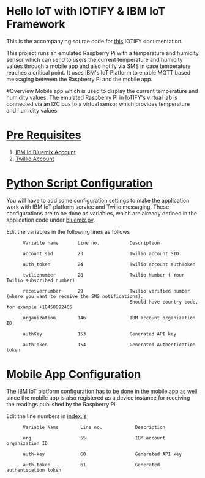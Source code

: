 # Hello IoT with IOTIFY & IBM IoT Framework

This is the accompanying source code for [this](https://iotify.help/virtual-lab/hello-iot/ibm.html) IOTIFY documentation.

This project runs an emulated Raspberry Pi with a temperature and humidity sensor which can send to users the current temperature and humidity values through a mobile app and also notify via SMS in case temperature reaches a critical point. It uses IBM's IoT Platform to enable MQTT based messaging between the Raspberry Pi and the mobile app.

#Overview
Mobile app which is used to display the current temperature and humidity values. The emulated Raspberry PI in IoTIFY's virtual lab is connected via an I2C bus to a virtual sensor which provides temperature and humidity values.


# [Pre Requisites](#pre-requisites)

1. [IBM Id Bluemix Account](https://console.ng.bluemix.net/registration/) 
2. [Twillio Account](https://www.twilio.com/try-twilio)


# [Python Script Configuration](#python-script-configuration)
You will have to add some configuration settings to make the application work with IBM IoT platform service and Twilio messaging.
These configurations are to be done as variables, which are already defined in the application code under [bluemix.py](https://github.com/iotify/hello-iot-bluemix/blob/master/bluemix.py).

Edit the variables in the following lines as follows 

          Variable name       Line no.           Description

          account_sid         23                 Twilio account SID

          auth_token          24                 Twilio account authToken
          
          twilionumber        28                 Twilio Number ( Your Twilio subscribed number)
          
          receivernumber      29                 Twilio verified number (where you want to receive the SMS notifications). 
                                                 Should have country code, for example +18458892405

          organization        146                IBM account organization ID

          authKey             153                Generated API key

          authToken	          154                Generated Authentication token

# [Mobile App Configuration](#mobile-app-configuration)
The IBM IoT platform configuration has to be done in the mobile app as well, since the mobile app is also registered as a device instance for receiving the readings published by the Raspberry Pi.

Edit the line numbers in [index.js](https://github.com/iotify/hello-iot-bluemix/blob/master/HelloIoTApp/www/js/index.js)

          Variable Name        Line no.            Description

          org                  55                  IBM account organization ID

          auth-key             60                  Generated API key	

          auth-token           61                  Generated authentication token  
